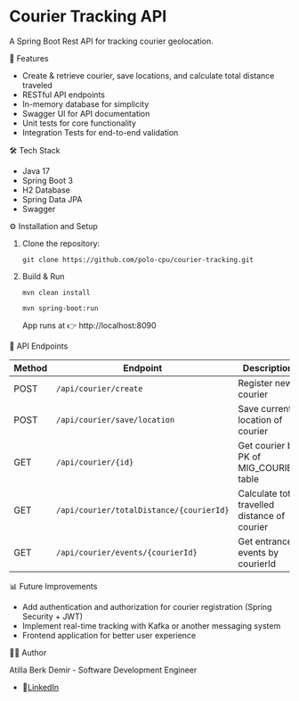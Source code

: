# Courier Tracking API
A Spring Boot Rest API for tracking courier geolocation.

🚀 Features
- Create & retrieve courier, save locations, and calculate total distance traveled
- RESTful API endpoints
- In-memory database for simplicity
- Swagger UI for API documentation
- Unit tests for core functionality
- Integration Tests for end-to-end validation

🛠️ Tech Stack
- Java 17
- Spring Boot 3
- H2 Database
- Spring Data JPA
- Swagger

⚙️ Installation and Setup
1.  Clone the repository:

    `git clone https://github.com/polo-cpu/courier-tracking.git`


2. Build & Run

    `mvn clean install`
    
    `mvn spring-boot:run`

   App runs at 👉 http://localhost:8090

🔗 API Endpoints

| Method | Endpoint                        | Description                                   |
|--------|---------------------------------|-----------------------------------------------|
| POST   | `/api/courier/create`           | Register new courier                          |
| POST   | `/api/courier/save/location`    | Save current location of courier              |
| GET    | `/api/courier/{id}`             | Get courier by PK of MIG_COURIER table        |
| GET    | `/api/courier/totalDistance/{courierId}` | Calculate total travelled distance of courier |
| GET    | `/api/courier/events/{courierId}` | Get entrance events by courierId              |


📊 Future Improvements
- Add authentication and authorization for courier registration (Spring Security + JWT)
- Implement real-time tracking with Kafka or another messaging system
- Frontend application for better user experience

👨‍💻 Author

Atilla Berk Demir - Software Development Engineer
- 🔗[LinkedIn](https://www.linkedin.com/in/atilla-berk-demir/)
